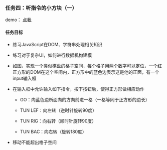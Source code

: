 ### 任务四：听指令的小方块（一）

demo： [点我](http://www.kumo-ka.com/code/IFE-2017/YYXY/task_4/index.html)

#### 任务目标

- 练习JavaScript在DOM、字符串处理相关知识
- 练习对于复杂UI，如何进行数据机构建模


- [如图](http://7xrp04.com1.z0.glb.clouddn.com/task_2_33_1.jpg)，实现一个类似棋盘的格子空间，每个格子用两个数字可以定位，一个红正方形的DOM在这个空间内，正方形中的蓝色边表示这是他的正面，有一个input输入框

- 在输入框中允许输入如下指令，按下按钮后，使得正方形做相应动作

  - GO：向蓝色边所面向的方向前进一格（一格等同于正方形的边长）
  - TUN LEF：向左转（逆时针旋转90度）
  - TUN RIG：向右转（顺时针旋转90度）

  - TUN BAC：向右转（旋转180度）

- 移动不能超出格子空间

